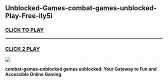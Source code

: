 
## Unblocked-Games-combat-games-unblocked-Play-Free-ily5i
<h3>
<a href="https://premium76.site?title=combat-games-unblocked&ref=23A">CLICK TO PLAY</a></h3>
<hr>

<h3>
<a href="https://premium76.site?title=combat-games-unblocked&ref=23A">CLICK 2 PLAY</a>
  
</h3>

<a href="https://premium76.site?title=combat-games-unblocked&ref=23A"><img src="https://clearcache.store/games.png"></a>


**combat-games-unblocked games unblocked: Your Gateway to Fun and Accessible Online Gaming**
